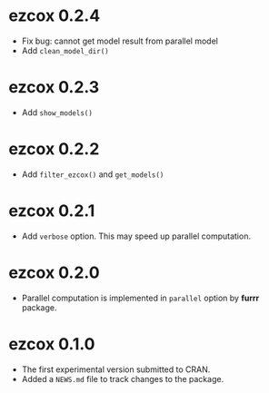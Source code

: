 # ezcox 0.2.4

* Fix bug: cannot get model result from parallel model
* Add `clean_model_dir()`

# ezcox 0.2.3

* Add `show_models()`

# ezcox 0.2.2

* Add `filter_ezcox()` and `get_models()`

# ezcox 0.2.1

* Add `verbose` option. This may speed up parallel computation.

# ezcox 0.2.0

* Parallel computation is implemented in `parallel` option by **furrr** package.

# ezcox 0.1.0

* The first experimental version submitted to CRAN.
* Added a `NEWS.md` file to track changes to the package.
